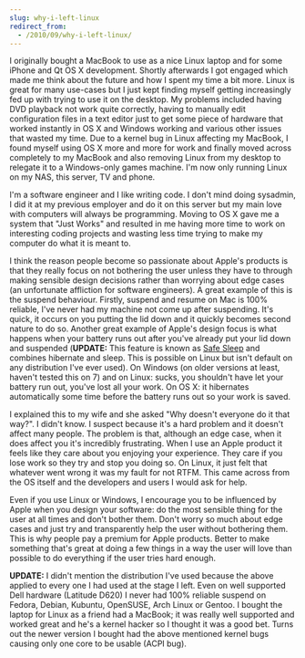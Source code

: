 ```yaml
---
slug: why-i-left-linux
redirect_from:
  - /2010/09/why-i-left-linux/
---
```

I originally bought a MacBook to use as a nice Linux laptop and for some iPhone and Qt OS X development. Shortly afterwards I got engaged which made me think about the future and how I spent my time a bit more. Linux is great for many use-cases but I just kept finding myself getting increasingly fed up with trying to use it on the desktop. My problems included having DVD playback not work quite correctly, having to manually edit configuration files in a text editor just to get some piece of hardware that worked instantly in OS X and Windows working and various other issues that wasted my time. Due to a kernel bug in Linux affecting my MacBook, I found myself using OS X more and more for work and finally moved across completely to my MacBook and also removing Linux from my desktop to relegate it to a Windows-only games machine. I'm now only running Linux on my NAS, this server, TV and phone.

I'm a software engineer and I like writing code. I don't mind doing sysadmin, I did it at my previous employer and do it on this server but my main love with computers will always be programming. Moving to OS X gave me a system that "Just Works" and resulted in me having more time to work on interesting coding projects and wasting less time trying to make my computer do what it is meant to.

I think the reason people become so passionate about Apple's products is that they really focus on not bothering the user unless they have to through making sensible design decisions rather than worrying about edge cases (an unfortunate affliction for software engineers). A great example of this is the suspend behaviour. Firstly, suspend and resume on Mac is 100% reliable, I've never had my machine not come up after suspending. It's quick, it occurs on you putting the lid down and it quickly becomes second nature to do so. Another great example of Apple's design focus is what happens when your battery runs out after you've already put your lid down and suspended (**UPDATE:** This feature is known as <a href="http://en.wikipedia.org/wiki/Hibernation_(computing)#Mac_OS_X">Safe Sleep</a> and combines hibernate and sleep. This is possible on Linux but isn't default on any distribution I've ever used). On Windows (on older versions at least, haven't tested this on 7) and on Linux: sucks, you shouldn't have let your battery run out, you've lost all your work. On OS X: it hibernates automatically some time before the battery runs out so your work is saved.

I explained this to my wife and she asked "Why doesn't everyone do it that way?". I didn't know. I suspect because it's a hard problem and it doesn't affect many people. The problem is that, although an edge case, when it does affect you it's incredibly frustrating. When I use an Apple product it feels like they care about you enjoying your experience. They care if you lose work so they try and stop you doing so. On Linux, it just felt that whatever went wrong it was my fault for not RTFM. This came across from the OS itself and the developers and users I would ask for help.

Even if you use Linux or Windows, I encourage you to be influenced by Apple when you design your software: do the most sensible thing for the user at all times and don't bother them. Don't worry so much about edge cases and just try and transparently help the user without bothering them. This is why people pay a premium for Apple products. Better to make something that's great at doing a few things in a way the user will love than possible to do everything if the user tries hard enough.

**UPDATE:** I didn't mention the distribution I've used because the above applied to every one I had used at the stage I left. Even on well supported Dell hardware (Latitude D620) I never had 100% reliable suspend on Fedora, Debian, Kubuntu, OpenSUSE, Arch Linux or Gentoo. I bought the laptop for Linux as a friend had a MacBook; it was really well supported and worked great and he's a kernel hacker so I thought it was a good bet. Turns out the newer version I bought had the above mentioned kernel bugs causing only one core to be usable (ACPI bug).
